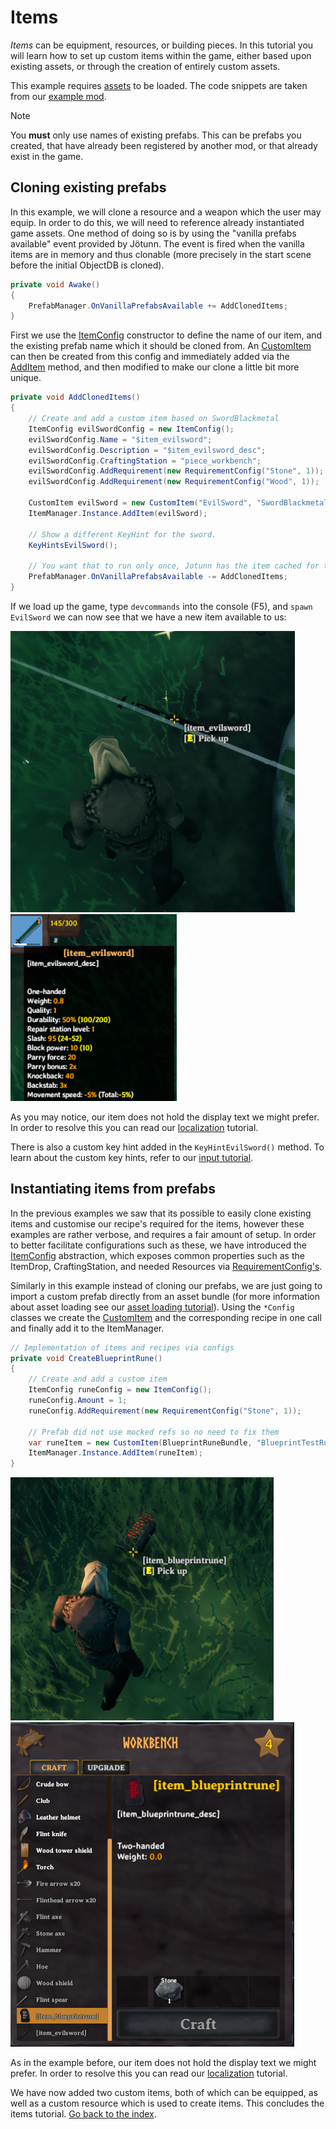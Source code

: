 ﻿# Items

_Items_ can be equipment, resources, or building pieces.
In this tutorial you will learn how to set up custom items within the game, either based upon existing assets, or through the creation of entirely custom assets.

This example requires [assets](asset-loading.md) to be loaded.
The code snippets are taken from our [example mod](https://github.com/Valheim-Modding/JotunnModExample).

> [!NOTE]
> You **must** only use names of existing prefabs. This can be prefabs you created, that have already been registered by another mod, or that already exist in the game.

## Cloning existing prefabs

In this example, we will clone a resource and a weapon which the user may equip.
In order to do this, we will need to reference already instantiated game assets.
One method of doing so is by using the "vanilla prefabs available" event provided by Jötunn.
The event is fired when the vanilla items are in memory and thus clonable (more precisely in the start scene before the initial ObjectDB is cloned).

```cs
private void Awake()
{
    PrefabManager.OnVanillaPrefabsAvailable += AddClonedItems;
}
```
First we use the [ItemConfig](xref:Jotunn.Configs.ItemConfig) constructor to define the name of our item, and the existing prefab name which it should be cloned from.
An [CustomItem](xref:Jotunn.Entities.CustomItem) can then be created from this config and immediately added via the [AddItem](xref:Jotunn.Managers.ItemManager.AddItem(Jotunn.Entities.CustomItem)) method, and then modified to make our clone a little bit more unique.

```cs
private void AddClonedItems()
{
    // Create and add a custom item based on SwordBlackmetal
    ItemConfig evilSwordConfig = new ItemConfig();
    evilSwordConfig.Name = "$item_evilsword";
    evilSwordConfig.Description = "$item_evilsword_desc";
    evilSwordConfig.CraftingStation = "piece_workbench";
    evilSwordConfig.AddRequirement(new RequirementConfig("Stone", 1));
    evilSwordConfig.AddRequirement(new RequirementConfig("Wood", 1));

    CustomItem evilSword = new CustomItem("EvilSword", "SwordBlackmetal", evilSwordConfig);
    ItemManager.Instance.AddItem(evilSword);

    // Show a different KeyHint for the sword.
    KeyHintsEvilSword();

    // You want that to run only once, Jotunn has the item cached for the game session
    PrefabManager.OnVanillaPrefabsAvailable -= AddClonedItems;
}
```

If we load up the game, type `devcommands` into the console (F5), and `spawn EvilSword` we can now see that we have a new item available to us:

![Custom Cloned Item Pickup](../images/data/customClonedItemPickup.png) ![Custom Cloned Item Hover](../images/data/customClonedItemHover.png)

As you may notice, our item does not hold the display text we might prefer.
In order to resolve this you can read our [localization](localization.md) tutorial.

There is also a custom key hint added in the `KeyHintEvilSword()` method.
To learn about the custom key hints, refer to our [input tutorial](inputs.md#creating-custom-keyhints).

## Instantiating items from prefabs

In the previous examples we saw that its possible to easily clone existing items and customise our recipe's required for the items, however these examples are rather verbose, and requires a fair amount of setup.
In order to better facilitate configurations such as these, we have introduced the [ItemConfig](xref:Jotunn.Configs.ItemConfig) abstraction, which exposes common properties such as the ItemDrop, CraftingStation, and needed Resources via [RequirementConfig's](xref:Jotunn.Configs.RequirementConfig).

Similarly in this example instead of cloning our prefabs, we are just going to import a custom prefab directly from an asset bundle (for more information about asset loading see our [asset loading tutorial](asset-loading.md)). Using the `*Config` classes we create the [CustomItem](xref:Jotunn.Entities.CustomItem) and the corresponding recipe in one call and finally add it to the ItemManager.

```cs
// Implementation of items and recipes via configs
private void CreateBlueprintRune()
{
    // Create and add a custom item
    ItemConfig runeConfig = new ItemConfig();
    runeConfig.Amount = 1;
    runeConfig.AddRequirement(new RequirementConfig("Stone", 1));

    // Prefab did not use mocked refs so no need to fix them
    var runeItem = new CustomItem(BlueprintRuneBundle, "BlueprintTestRune", fixReference: false, runeConfig);
    ItemManager.Instance.AddItem(runeItem);
}
```

![Blueprint Rune Item](../images/data/blueprintRuneItem.png) ![Blueprint Recipe Config](../images/data/blueprintRecipeConfig.png)

As in the example before, our item does not hold the display text we might prefer.
In order to resolve this you can read our [localization](localization.md) tutorial.

We have now added two custom items, both of which can be equipped, as well as a custom resource which is used to create items.
This concludes the items tutorial. [Go back to the index](overview.md).
